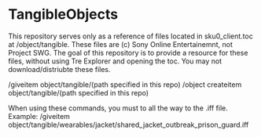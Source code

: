 TangibleObjects
===============

This repository serves only as a reference of files located in sku0_client.toc at /object/tangible.
These files are (c) Sony Online Entertainemnt, not Project SWG.
The goal of this repository is to provide a resource for these files, without using Tre Explorer and opening the toc.
You may not download/distriubte these files.

/giveitem object/tangible/(path specified in this repo)
/object createitem object/tangible/(path specified in this repo)

When using these commands, you must to all the way to the .iff file. 
Example: /giveitem object/tangible/wearables/jacket/shared_jacket_outbreak_prison_guard.iff
